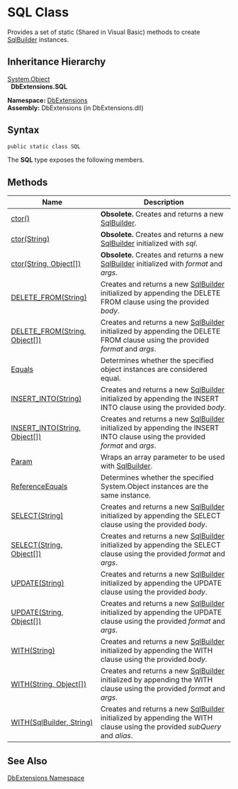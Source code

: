 SQL Class
=========
Provides a set of static (Shared in Visual Basic) methods to create [SqlBuilder][1] instances.


Inheritance Hierarchy
---------------------
[System.Object][2]  
  **DbExtensions.SQL**  

**Namespace:** [DbExtensions][3]  
**Assembly:** DbExtensions (in DbExtensions.dll)

Syntax
------

```csharp
public static class SQL
```

The **SQL** type exposes the following members.


Methods
-------

Name                                | Description                                                                                                                       
----------------------------------- | --------------------------------------------------------------------------------------------------------------------------------- 
[ctor()][4]                         | **Obsolete.** Creates and returns a new [SqlBuilder][1].                                                                          
[ctor(String)][5]                   | **Obsolete.** Creates and returns a new [SqlBuilder][1] initialized with *sql*.                                                   
[ctor(String, Object[])][6]         | **Obsolete.** Creates and returns a new [SqlBuilder][1] initialized with *format* and *args*.                                     
[DELETE_FROM(String)][7]            | Creates and returns a new [SqlBuilder][1] initialized by appending the DELETE FROM clause using the provided *body*.              
[DELETE_FROM(String, Object[])][8]  | Creates and returns a new [SqlBuilder][1] initialized by appending the DELETE FROM clause using the provided *format* and *args*. 
[Equals][9]                         | Determines whether the specified object instances are considered equal.                                                           
[INSERT_INTO(String)][10]           | Creates and returns a new [SqlBuilder][1] initialized by appending the INSERT INTO clause using the provided *body*.              
[INSERT_INTO(String, Object[])][11] | Creates and returns a new [SqlBuilder][1] initialized by appending the INSERT INTO clause using the provided *format* and *args*. 
[Param][12]                         | Wraps an array parameter to be used with [SqlBuilder][1].                                                                         
[ReferenceEquals][13]               | Determines whether the specified System.Object instances are the same instance.                                                   
[SELECT(String)][14]                | Creates and returns a new [SqlBuilder][1] initialized by appending the SELECT clause using the provided *body*.                   
[SELECT(String, Object[])][15]      | Creates and returns a new [SqlBuilder][1] initialized by appending the SELECT clause using the provided *format* and *args*.      
[UPDATE(String)][16]                | Creates and returns a new [SqlBuilder][1] initialized by appending the UPDATE clause using the provided *body*.                   
[UPDATE(String, Object[])][17]      | Creates and returns a new [SqlBuilder][1] initialized by appending the UPDATE clause using the provided *format* and *args*.      
[WITH(String)][18]                  | Creates and returns a new [SqlBuilder][1] initialized by appending the WITH clause using the provided *body*.                     
[WITH(String, Object[])][19]        | Creates and returns a new [SqlBuilder][1] initialized by appending the WITH clause using the provided *format* and *args*.        
[WITH(SqlBuilder, String)][20]      | Creates and returns a new [SqlBuilder][1] initialized by appending the WITH clause using the provided *subQuery* and *alias*.     


See Also
--------
[DbExtensions Namespace][3]  

[1]: ../SqlBuilder/README.md
[2]: http://msdn.microsoft.com/en-us/library/e5kfa45b
[3]: ../README.md
[4]: ctor.md
[5]: ctor_1.md
[6]: ctor_2.md
[7]: DELETE_FROM.md
[8]: DELETE_FROM_1.md
[9]: Equals.md
[10]: INSERT_INTO.md
[11]: INSERT_INTO_1.md
[12]: Param.md
[13]: ReferenceEquals.md
[14]: SELECT.md
[15]: SELECT_1.md
[16]: UPDATE.md
[17]: UPDATE_1.md
[18]: WITH_1.md
[19]: WITH_2.md
[20]: WITH.md